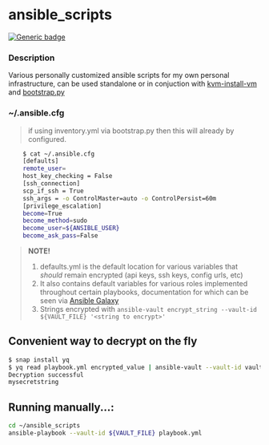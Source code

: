 # ansible_scripts

[![Generic badge](https://img.shields.io/badge/Powered%20By-Ansible-LIGHTBLUE.svg)](https://www.ansible.com/)

### Description
Various personally customized ansible scripts for my own personal infrastructure, can be used standalone or in conjuction with [kvm-install-vm](https://github.com/SurrealTiggi/kvm-install-vm/blob/master/kvm-install-vm) and [bootstrap.py](https://github.com/SurrealTiggi/kvm-install-vm/blob/master/bootstrap.py)

### ~/.ansible.cfg

> if using inventory.yml via bootstrap.py then this will already by configured.

```bash
    $ cat ~/.ansible.cfg
    [defaults]
    remote_user=
    host_key_checking = False
    [ssh_connection]
    scp_if_ssh = True
    ssh_args = -o ControlMaster=auto -o ControlPersist=60m
    [privilege_escalation]
    become=True
    become_method=sudo
    become_user=${ANSIBLE_USER}
    become_ask_pass=False
```

> **NOTE!**
> 1. defaults.yml is the default location for various variables that *should* remain encrypted (api keys, ssh keys, config urls, etc)
> 2. It also contains default variables for various roles implemented throughout certain playbooks, documentation for which can be seen via [Ansible Galaxy](https://galaxy.ansible.com)
> 3. Strings encrypted with `ansible-vault encrypt_string --vault-id ${VAULT_FILE} '<string to encrypt>'`

## Convenient way to decrypt on the fly

```bash
$ snap install yq
$ yq read playbook.yml encrypted_value | ansible-vault --vault-id vault-password decrypt
Decryption successful
mysecretstring
```

## Running manually...:

```bash
cd ~/ansible_scripts
ansible-playbook --vault-id ${VAULT_FILE} playbook.yml
```

